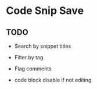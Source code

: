 # Code Snip Save


## TODO
+ Search by snippet titles

+ Filter by tag

+ Flag comments

+ code block disable if not editing
